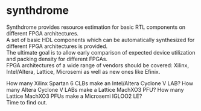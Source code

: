 # synthdrome
Synthdrome provides resource estimation for basic RTL components on different FPGA architectures.  
A set of basic HDL components which can be automatically synthesized for different FPGA architectures is provided.  
The ultimate goal is to allow early comparison of expected device utilization and packing density for different FPGAs.  
FPGA architectures of a wide range of vendors should be covered: Xilinx, Intel/Altera, Lattice, Microsemi as well as new ones like Efinix.

How many Xilinx Spartan 6 CLBs make an Intel/Altera Cyclone V LAB? How many Altera Cyclone V LABs make a Lattice MachXO3 PFU? How many Lattice MachXO3 PFUs make a Microsemi IGLOO2 LE?  
Time to find out.
